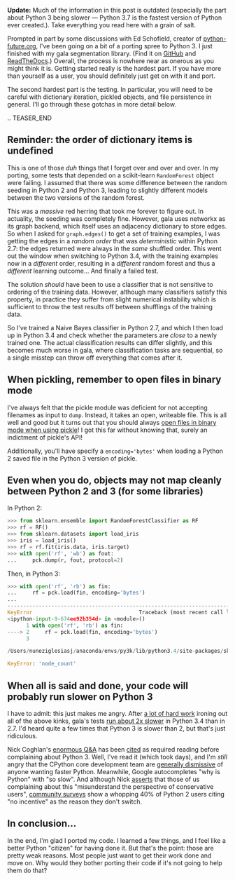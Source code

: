 <!--
.. title: Experiences porting a medium-sized library from Python 2 to 3
.. slug: experiences-porting-a-medium-sized-library-from-python-2-to-3
.. date: 2015-03-08 23:33:34
.. tags: Planet SciPy,programming,Python
.. category: 
.. link: 
.. description: 
.. type: text
.. has_math: no
.. status: published
.. wp-status: publish
-->

**Update:** Much of the information in this post is outdated (especially the part about Python 3 being slower — Python 3.7 is the fastest version of Python ever created.). Take everything you read here with a grain of salt.

<html><body><p>Prompted in part by some discussions with Ed Schofield, creator of <a href="http://python-future.org">python-future.org</a>, I've been going on a bit of a porting spree to Python 3. I just finished with my gala segmentation library. (Find it on <a href="https://github.com/janelia-flyem/gala">GitHub</a> and <a href="http://gala.readthedocs.org">ReadTheDocs</a>.) Overall, the process is nowhere near as onerous as you might think it is. Getting started really is the hardest part. If you have more than yourself as a user, you should definitely just get on with it and port.

The second hardest part is the testing. In particular, you will need to be careful with dictionary iteration, pickled objects, and file persistence in general. I'll go through these gotchas in more detail below.


.. TEASER_END

</p><h2>Reminder: the order of dictionary items is undefined</h2>

This is one of those <em>duh</em> things that I forget over and over and over. In my porting, some tests that depended on a scikit-learn <code>RandomForest</code> object were failing. I assumed that there was some difference between the random seeding in Python 2 and Python 3, leading to slightly different models between the two versions of the random forest.

This was a <em>massive</em> red herring that took me forever to figure out. In actuality, the seeding was completely fine. However, gala uses networkx as its graph backend, which itself uses an adjacency dictionary to store edges. So when I asked for <code>graph.edges()</code> to get a set of training examples, I was getting the edges in a <em>random order</em> that was <em>deterministic</em> within Python 2.7: the edges returned were always in the <em>same</em> shuffled order. This went out the window when switching to Python 3.4, with the training examples now in a <em>different</em> order, resulting in a <em>different</em> random forest and thus a <em>different</em> learning outcome... And finally a failed test.

The solution <em>should</em> have been to use a classifier that is not sensitive to ordering of the training data. However, although many classifiers satisfy this property, in practice they suffer from slight numerical instability which is sufficient to throw the test results off between shufflings of the training data.

So I've trained a Naive Bayes classifier in Python 2.7, and which I then load up in Python 3.4 and check whether the parameters are <em>close</em> to a newly trained one. The actual classification results can differ slightly, and this becomes much worse in gala, where classification tasks are sequential, so a single misstep can throw off everything that comes after it.

<h2>When pickling, remember to open files in binary mode</h2>

I've always felt that the pickle module was deficient for not accepting filenames as input to <code>dump</code>. Instead, it takes an open, writeable file. This is all well and good but it turns out that you should always <a href="http://www.diveintopython3.net/serializing.html">open files in binary mode when using pickle</a>! I got this far without knowing that, surely an indictment of pickle's API!

Additionally, you'll have specify a <code>encoding='bytes'</code> when loading a Python 2 saved file in the Python 3 version of pickle.

<h2>Even when you do, objects may not map cleanly between Python 2 and 3 (for some libraries)</h2>

In Python 2:

```python
>>> from sklearn.ensemble import RandomForestClassifier as RF
>>> rf = RF()
>>> from sklearn.datasets import load_iris
>>> iris = load_iris()
>>> rf = rf.fit(iris.data, iris.target)
>>> with open('rf', 'wb') as fout:
...     pck.dump(r, fout, protocol=2)
```

Then, in Python 3:

```python
>>> with open('rf', 'rb') as fin:
...     rf = pck.load(fin, encoding='bytes')
... 
---------------------------------------------------------------------------
KeyError                                  Traceback (most recent call last)
<ipython-input-9-674ee92b354d> in <module>()
      1 with open('rf', 'rb') as fin:
----> 2     rf = pck.load(fin, encoding='bytes')
      3 

/Users/nuneziglesiasj/anaconda/envs/py3k/lib/python3.4/site-packages/sklearn/tree/_tree.so in sklearn.tree._tree.Tree.__setstate__ (sklearn/tree/_tree.c:18115)()

KeyError: 'node_count'
```

<h2>When all is said and done, your code will probably run slower on Python 3</h2>

I have to admit: this just makes me angry. After <a href="https://github.com/janelia-flyem/gala/pull/39">a lot of hard work</a> ironing out all of the above kinks, gala's tests <a href="https://travis-ci.org/janelia-flyem/gala">run about 2x slower</a> in Python 3.4 than in 2.7. I'd heard quite a few times that Python 3 is slower than 2, but that's just ridiculous.

Nick Coghlan's <a href="http://python-notes.curiousefficiency.org/en/latest/python3/questions_and_answers.html">enormous Q&amp;A</a> has been <a href="http://sealedabstract.com/rants/python-3-is-fine/">cited</a> as required reading before complaining about Python 3. Well, I've read it (which took days), and I'm <em>still</em> angry that the CPython core development team are <a href="http://python-notes.curiousefficiency.org/en/latest/python3/questions_and_answers.html#why-doesn-t-this-limitation-really-bother-the-core-development-team">generally dismissive</a> of anyone wanting faster Python. Meanwhile, Google autocompletes "why is Python" with "so slow". And although Nick <a href="http://python-notes.curiousefficiency.org/en/latest/python3/questions_and_answers.html#what-about-insert-other-shiny-new-feature-here">asserts</a> that those of us complaining about this "misunderstand the perspective of conservative users", <a href="http://www.randalolson.com/2015/01/30/python-usage-survey-2014/">community surveys</a> show a whopping 40% of Python 2 users citing "no incentive" as the reason they don't switch.

<h2>In conclusion...</h2>

In the end, I'm glad I ported my code. I learned a few things, and I feel like a better Python "citizen" for having done it. But that's the point: those are pretty weak reasons. Most people just want to get their work done and move on. Why would they bother porting their code if it's not going to help them do that?</body></html>
